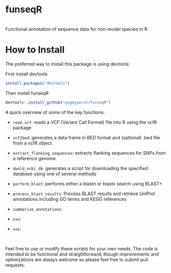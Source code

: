 # funseqR

<br/> Functional annotation of sequence data for non-model species in R <br/>

# How to Install

The preferred way to install this package is using devtools:

First install devtools

``` r
install.packages("devtools")
```

Then install funseqR

``` r
devtools::install_github("pygmyperch/funseqR")
```

A quick overview of some of the key functions:

-   `read_vcf`: reads a VCF (Variant Call Format) file into R using the vcfR package

-   `vcf2bed`: generates a data frame in BED format and (optional) .bed file from a vcfR object

-   `extract_flanking_sequences`: extracts flanking sequences for SNPs from a reference genome

-   `dwnld_ncbi_db`: generates a script for downloading the specified database using one of several methods

-   `perform_blast`: performs either a blastn or blastx search using BLAST+

-   `process_blast_results`: Process BLAST results and retrieve UniProt annotations including GO terms and KEGG references

-   `summarize_annotations`:

-   `xxx`:

-   `xxx`:

<br/>

Feel free to use or modify these scripts for your own needs. The code is intended to be functional and straightforward, though improvements and optimizations are always welcome so please feel free to submit pull requests.
